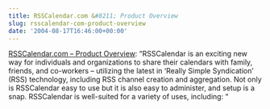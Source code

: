 ```yaml
---
title: RSSCalendar.com &#8211; Product Overview
slug: rsscalendar-com-product-overview
date: '2004-08-17T16:46:00+00:00'
---
```

[RSSCalendar.com – Product Overview](https://web.archive.org/web/20050207104934/http://www.rsscalendar.com/rss/public/overview.asp): “RSSCalendar is an exciting new way for individuals and organizations to share their calendars with family, friends, and co-workers – utilizing the latest in ‘Really Simple Syndication’ (RSS) technology, including RSS channel creation and aggregation. Not only is RSSCalendar easy to use but it is also easy to administer, and setup is a snap. RSSCalendar is well-suited for a variety of uses, including: “